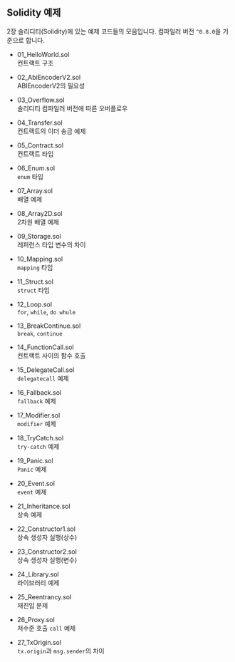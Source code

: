 ## Solidity 예제  
2장 솔리디티(Solidity)에 있는 예제 코드들의 모음입니다. 컴파일러 버전 `^0.8.0`을 기준으로 합니다.


- 01_HelloWorld.sol  
  컨트랙트 구조

- 02_AbiEncoderV2.sol  
  ABIEncoderV2의 필요성

- 03_Overflow.sol  
  솔리디티 컴파일러 버전에 따른 오버플로우

- 04_Transfer.sol  
  컨트랙트의 이더 송금 예제

- 05_Contract.sol  
  컨트랙트 타입

- 06_Enum.sol  
  `enum` 타입

- 07_Array.sol  
  배열 예제

- 08_Array2D.sol  
  2차원 배열 예제

- 09_Storage.sol  
  레퍼런스 타입 변수의 차이

- 10_Mapping.sol  
  `mapping` 타입

- 11_Struct.sol  
  `struct` 타입

- 12_Loop.sol  
  `for`, `while`, `do whule`

- 13_BreakContinue.sol  
  `break`, `continue`

- 14_FunctionCall.sol  
  컨트랙트 사이의 함수 호출

- 15_DelegateCall.sol  
  `delegatecall` 예제

- 16_Fallback.sol  
  `fallback` 예제

- 17_Modifier.sol  
  `modifier` 예제

- 18_TryCatch.sol  
  `try-catch` 예제

- 19_Panic.sol  
  `Panic` 예제

- 20_Event.sol  
  `event` 예제

- 21_Inheritance.sol  
  상속 예제

- 22_Constructor1.sol  
  상속 생성자 실행(상수)

- 23_Constructor2.sol  
  상속 생성자 실행(변수)

- 24_Library.sol  
  라이브러리 예제

- 25_Reentrancy.sol  
  재진입 문제

- 26_Proxy.sol  
  저수준 호출 `call` 예제

- 27_TxOrigin.sol  
  `tx.origin`과 `msg.sender`의 차이



